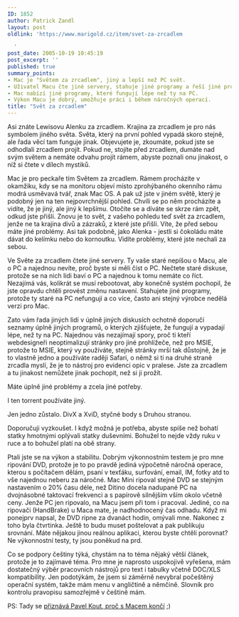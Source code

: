 ```yaml
---
ID: 1852
author: Patrick Zandl
layout: post
oldlink: 'https://www.marigold.cz/item/svet-za-zrcadlem

  '
post_date: 2005-10-19 10:45:19
post_excerpt: ''
published: true
summary_points:
- Mac je "Světem za zrcadlem", jiný a lepší než PC svět.
- Uživatel Macu čte jiné servery, stahuje jiné programy a řeší jiné problémy.
- Mac nabízí jiné programy, které fungují lépe než ty na PC.
- Výkon Macu je dobrý, umožňuje práci i během náročných operací.
title: "Svět za zrcadlem"
---
```


<p>Asi znáte Lewisovu Alenku za zrcadlem. Krajina za zrcadlem je pro nás symbolem jiného světa. Světa, který na první pohled vypadá skoro stejně, ale řada věcí tam funguje jinak. Objevujete je, zkoumáte, pokud jste se odhodlali zrcadlem projít. Pokud ne, stojíte před zrcadlem, dumáte nad svým světem a nemáte odvahu projít rámem, abyste poznali onu jinakost, o níž si čtete v dílech mystiků. </p>

<p>Mac je pro peckaře tím Světem za zrcadlem. Rámem procházíte v okamžiku, kdy se na monitoru objeví místo zprohýbaného okenního rámu modrá usměvavá tvář, znak Mac OS. A pak už jste v jiném světě, který je podobný jen na ten nejpovrchnější pohled. Chvíli se po něm procházíte a vidíte, že je jiný, ale jiný k lepšímu. Otočíte se a díváte se skrze rám zpět, odkud jste přišli. Znovu je to svět, z vašeho pohledu teď svět za zrcadlem, jenže ne ta krajina divů a zázraků, z které jste přišli. Víte, že před sebou máte jíné problémy.  Asi tak podobně, jako Alenka - jestli si čokoládu máte dávat do kelímku nebo do kornoutku. Vidíte problémy, které jste nechali za sebou. </p>

<p>Ve Světe za zrcadlem čtete jiné servery. Ty vaše staré nepíšou o Macu, ale o PC a najednou nevíte, proč byste si měli číst o PC. Nečtete staré diskuse, protože se na nich lidi baví o PC a najednou k tomu nemáte co říct. Nezajímá vás, kolikrát se musí rebootovat, aby konečně systém pochopil, že jste opravdu chtěli provést změnu nastavení. Stahujete jiné programy, protože ty staré na PC nefungují a co více, často ani stejný výrobce nedělá verzi pro Mac. </p>

<p>Zato vám řada jiných lidí v úplně jiných diskusích ochotně doporučí seznamy úplně jiných programů, o kterých zjišťujete, že fungují a vypadají lépe, než ty na PC. Najednou vás nezajímají spory, proč ti kteří webdesigneři neoptimalizují stránky pro jiné prohlížeče, než pro MSIE, protože to MSIE, který vy používáte, stejně stránky mrší tak důstojně, že je to vlastně jedno a používáte raději Safari, o němž si ti na druhé straně zrcadla myslí, že je to nástroj pro evidenci opic v pralese. Jste za zrcadlem a tu jinakost nemůžete jinak pochopit, než si ji prožít. </p>

<p>Máte úplně jiné problémy a zcela jiné potřeby.</p>

<p>I ten torrent používáte jiný. </p>

<p>Jen jedno zůstalo. DivX a XviD, styčné body s Druhou stranou. </p>

<p>Doporučuji vyzkoušet. I když možná je potřeba, abyste spíše než bohatí statky hmotnými oplývali statky duševními. Bohužel to nejde vždy ruku v ruce a to bohužel platí na obě strany. </p>

<p>Ptali jste se na výkon a stabilitu. Dobrým výkonnostním testem je pro mne ripování DVD, protože je to po pravdě jediná výpočetně náročná operace, kterou s počítačem dělám, psaní v texťáku, surfování, email, IM, fotky atd to vše najednou neberu za náročné. Mac Mini ripoval stejné DVD se stejným nastavením o 20% času déle, než Ditino docela nadupané PC na dvojnásobné taktovací frekvenci a s papírově silnějším vším okolo včetně ceny. Jenže PC jen ripovalo, na Macu jsem při tom i pracoval. Jediné, co na ripovači (HandBrake) u Maca mate, je nadhodnocený čas odhadu. Když mi ponejprv napsal, že DVD ripne za dvanáct hodin, omývali mne. Nakonec z toho byla čtvrtinka. Ještě to budu muset poštelovat a pak publikuju srovnání. Máte nějakou jinou reálnou aplikaci, kterou byste chtěli porovnat? Ne výkonnostní testy, ty jsou poněkud na prd.  </p>

<p>Co se podpory češtiny týká, chystám na to téma nějaký větší článek, protože je to zajímavé téma. Pro mne je naprosto uspokojivě vyřešena, mám dostatečný výběr pracovních nástrojů pro text i tabulky včetně DOC/XLS kompatibility. Jen podotýkám, že jsem si záměrně nevybral počeštěný operační systém, takže mám menu v angličtině a němčině. Slovník pro kontrolu pravopisu samozřejmě v češtině mám.
</p>

<p>PS: Tady se <a href="http://www.chomat.net/articles/pavel-kout-jabka-po-krk">přiznává Pavel Kout, proč s Macem končí</a> ;) </p>